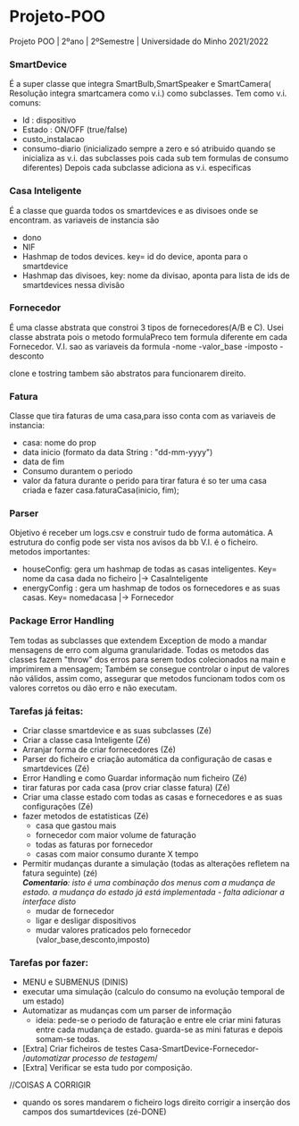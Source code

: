 # Projeto-POO
Projeto POO | 2ºano | 2ºSemestre | Universidade do Minho 2021/2022

 
### SmartDevice
É a super classe que integra SmartBulb,SmartSpeaker e SmartCamera( Resolução integra smartcamera como v.i.) como subclasses.
Tem como v.i. comuns:
- Id : dispositivo
- Estado : ON/OFF (true/false)
- custo_instalacao
- consumo-diario (inicializado sempre a zero e só atribuido quando se inicializa as v.i. das subclasses pois cada sub tem formulas de consumo diferentes)
Depois cada subclasse adiciona as v.i. especificas


### Casa Inteligente
É a classe que guarda todos os smartdevices e as divisoes onde se encontram. as variaveis de instancia são
- dono
- NIF
- Hashmap de todos devices. key= id do device, aponta para o smartdevice
- Hashmap das divisoes, key: nome da divisao, aponta para lista de ids de smartdevices nessa divisão

### Fornecedor 
É uma classe abstrata que constroi 3 tipos de fornecedores(A/B e C). Usei classe abstrata pois o metodo formulaPreco tem formula diferente em cada Fornecedor.
V.I. sao as variaveis da formula
-nome
-valor_base
-imposto
-desconto

clone e tostring tambem são abstratos para funcionarem direito.

### Fatura 
Classe que tira faturas de uma casa,para isso conta com as variaveis de instancia:
- casa: nome do prop
- data inicio (formato da data String : "dd-mm-yyyy")
- data de fim
- Consumo durantem o periodo
- valor da fatura durante o perido
para tirar fatura é so ter uma casa criada e fazer casa.faturaCasa(inicio, fim);


### Parser
Objetivo é receber um logs.csv e construir tudo de forma automática. A estrutura do config pode ser vista nos avisos da bb
V.I. é o ficheiro.
metodos importantes:
 - houseConfig: gera um hashmap de todas as casas inteligentes. Key= nome da casa dada no ficheiro |-> CasaInteligente
 - energyConfig : gera um hashmap de todos os fornecedores e as suas casas. Key= nomedacasa |->  Fornecedor

### Package Error Handling 
Tem todas as subclasses que extendem Exception de modo a mandar mensagens de erro com alguma granularidade.
Todas os metodos das classes fazem "throw" dos erros para serem todos colecionados na main e imprimirem a mensagem;
Também se consegue controlar o input de valores não válidos, assim como, assegurar que metodos funcionam todos com os valores corretos ou dão erro e não executam. 


### Tarefas já feitas:
- Criar classe smartdevice e as suas subclasses (Zé)
- Criar a classe casa Inteligente (Zé)
- Arranjar forma de criar fornecedores (Zé)
- Parser do ficheiro e criação automática da configuração de casas e smartdevices (Zé)
- Error Handling e como Guardar informação num ficheiro (Zé)
- tirar faturas por cada casa (prov criar classe fatura) (Zé)
- Criar uma classe estado com todas as casas e fornecedores e as suas configurações (Zé)
- fazer metodos de estatisticas (Zé)
  - casa que gastou mais
  - fornecedor com maior volume de faturação
  - todas as faturas por fornecedor
  - casas com maior consumo durante X tempo
- Permitir mudanças durante a simulação (todas as alterações refletem na fatura seguinte) (zé)\
  *__Comentario__: isto é uma combinação dos menus com a mudança de estado. a mudança do estado já está implementada - falta adicionar a interface disto*
  - mudar de fornecedor
  - ligar e desligar dispositivos
  - mudar valores praticados pelo fornecedor (valor_base,desconto,imposto)
 
### Tarefas por fazer:
- MENU e SUBMENUS (DINIS)
- executar uma simulação (calculo do consumo na evolução temporal de um estado)
- Automatizar as mudanças com um parser de informação
  - ideia: pede-se o periodo de faturação e entre ele criar mini faturas entre cada mudança de estado. guarda-se as mini faturas e depois somam-se todas.
- [Extra] Criar ficheiros de testes Casa-SmartDevice-Fornecedor- /*automatizar processo de testagem*/
- [Extra] Verificar se esta tudo por composição. 

//COISAS A CORRIGIR
- quando os sores mandarem o ficheiro logs direito corrigir a inserção dos campos dos sumartdevices (zé-DONE)
